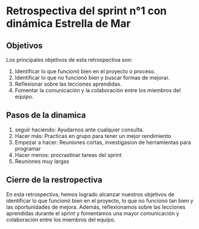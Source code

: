 # Retrospectiva del sprint n°1 con dinámica Estrella de Mar

## Objetivos
Los principales objetivos de esta retrospectiva son:

1. Identificar lo que funcionó bien en el proyecto o proceso.
2. Identificar lo que no funcionó bien y buscar formas de mejorar.
3. Reflexionar sobre las lecciones aprendidas.
4. Fomentar la comunicación y la colaboración entre los miembros del equipo.


## Pasos de la dinamica

1. seguir haciendo: Ayudarnos ante cualquier consulta.
2. Hacer más: Practicas en grupo para tener un mejor rendimiento
3. Empezar a hacer: Reuniones cortas, investigasion de herramientas para programar
4. Hacer menos: procrastinar tareas del sprint
5. Reuniones muy largas

## Cierre de la restropectiva

En esta retrospectiva, hemos logrado alcanzar nuestros objetivos de identificar lo que funcionó bien en el proyecto, lo que no funcionó tan bien y las oportunidades de mejora. Además, reflexionamos sobre las lecciones aprendidas durante el sprint y fomentamos una mayor comunicación y colaboración entre los miembros del equipo.

